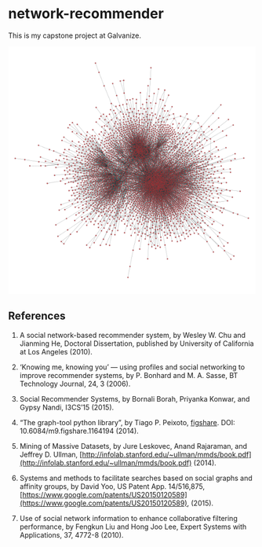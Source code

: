# network-recommender
This is my capstone project at Galvanize.

![Fig.1](fig/network3b_sfdp.png)


## References

1. A social network-based recommender system, by Wesley W. Chu and Jianming He,
   Doctoral Dissertation, published by University of California at Los Angeles (2010).

2. ‘Knowing me, knowing you’ — using profiles and social networking to improve
   recommender systems, by P. Bonhard and M. A. Sasse, BT Technology Journal,
   24, 3 (2006).

3. Social Recommender Systems, by Bornali Borah, Priyanka Konwar, and Gypsy Nandi,
    I3CS’15 (2015).

4. “The graph-tool python library”, by Tiago P. Peixoto, 
   [figshare](http://figshare.com/articles/graph_tool/1164194). DOI:
   10.6084/m9.figshare.1164194 (2014).

5. Mining of Massive Datasets, by Jure Leskovec, Anand Rajaraman, and Jeffrey D. Ullman, [http://infolab.stanford.edu/~ullman/mmds/book.pdf](http://infolab.stanford.edu/~ullman/mmds/book.pdf) (2014). 

6. Systems and methods to facilitate searches based on social graphs and affinity groups,
  by David Yoo, US Patent App. 14/516,875, 
  [https://www.google.com/patents/US20150120589](https://www.google.com/patents/US20150120589),
  (2015).

7. Use of social network information to enhance collaborative filtering performance,
    by Fengkun Liu and Hong Joo Lee, Expert Systems with Applications, 37,
    4772-8 (2010).


